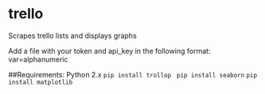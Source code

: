 # trello
Scrapes trello lists and displays graphs

Add a file with your token and api_key in the following format:
var=alphanumeric

##Requirements:
Python 2.x
`pip install trollop `
`pip install seaborn`
`pip install matplotlib`
